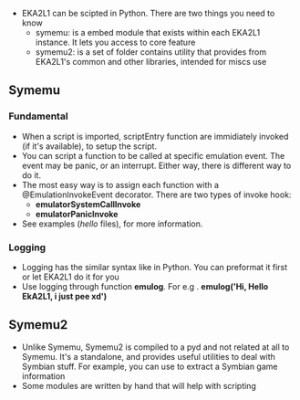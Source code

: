 - EKA2L1 can be scipted in Python. There are two things you need to know
    - symemu: is a embed module that exists within each EKA2L1 instance. It lets you access to core feature
    - symemu2: is a set of folder contains utility that provides from EKA2L1's common and other libraries, intended for miscs use

## Symemu
### Fundamental
   - When a script is imported, scriptEntry function are immidiately invoked (if it's available), to setup the script.
   - You can script a function to be called at specific emulation event. The event may be panic, or an interrupt. Either way, there
is different way to do it.
   - The most easy way is to assign each function with a @EmulationInvokeEvent decorator. There are two types of invoke hook:
       - **emulatorSystemCallInvoke**
       - **emulatorPanicInvoke**
   - See examples (*hello* files), for more information.

### Logging
   - Logging has the similar syntax like in Python. You can preformat it first or let EKA2L1 do it for you
   - Use logging through function **emulog**. For e.g . **emulog('Hi, Hello EkA2L1, i just pee xd')**

## Symemu2
   - Unlike Symemu, Symemu2 is compiled to a pyd and not related at all to Symemu. It's a standalone, and provides useful utilities
to deal with Symbian stuff. For example, you can use to extract a Symbian game information
   - Some modules are written by hand that will help with scripting
